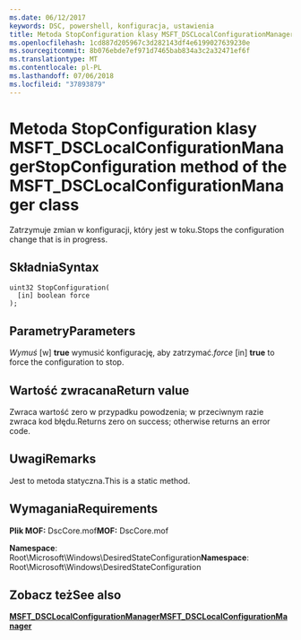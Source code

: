 ```yaml
---
ms.date: 06/12/2017
keywords: DSC, powershell, konfiguracja, ustawienia
title: Metoda StopConfiguration klasy MSFT_DSCLocalConfigurationManager
ms.openlocfilehash: 1cd887d205967c3d282143df4e6199027639230e
ms.sourcegitcommit: 8b076ebde7ef971d7465bab834a3c2a32471ef6f
ms.translationtype: MT
ms.contentlocale: pl-PL
ms.lasthandoff: 07/06/2018
ms.locfileid: "37893879"
---
```

# <a name="stopconfiguration-method-of-the-msftdsclocalconfigurationmanager-class"></a><span data-ttu-id="c068e-103">Metoda StopConfiguration klasy MSFT_DSCLocalConfigurationManager</span><span class="sxs-lookup"><span data-stu-id="c068e-103">StopConfiguration method of the MSFT_DSCLocalConfigurationManager class</span></span>

<span data-ttu-id="c068e-104">Zatrzymuje zmian w konfiguracji, który jest w toku.</span><span class="sxs-lookup"><span data-stu-id="c068e-104">Stops the configuration change that is in progress.</span></span>

## <a name="syntax"></a><span data-ttu-id="c068e-105">Składnia</span><span class="sxs-lookup"><span data-stu-id="c068e-105">Syntax</span></span>

```mof
uint32 StopConfiguration(
  [in] boolean force
);
```

## <a name="parameters"></a><span data-ttu-id="c068e-106">Parametry</span><span class="sxs-lookup"><span data-stu-id="c068e-106">Parameters</span></span>

<span data-ttu-id="c068e-107">*Wymuś* \[w\] **true** wymusić konfigurację, aby zatrzymać.</span><span class="sxs-lookup"><span data-stu-id="c068e-107">*force* \[in\] **true** to force the configuration to stop.</span></span>

## <a name="return-value"></a><span data-ttu-id="c068e-108">Wartość zwracana</span><span class="sxs-lookup"><span data-stu-id="c068e-108">Return value</span></span>

<span data-ttu-id="c068e-109">Zwraca wartość zero w przypadku powodzenia; w przeciwnym razie zwraca kod błędu.</span><span class="sxs-lookup"><span data-stu-id="c068e-109">Returns zero on success; otherwise returns an error code.</span></span>

## <a name="remarks"></a><span data-ttu-id="c068e-110">Uwagi</span><span class="sxs-lookup"><span data-stu-id="c068e-110">Remarks</span></span>

<span data-ttu-id="c068e-111">Jest to metoda statyczna.</span><span class="sxs-lookup"><span data-stu-id="c068e-111">This is a static method.</span></span>

## <a name="requirements"></a><span data-ttu-id="c068e-112">Wymagania</span><span class="sxs-lookup"><span data-stu-id="c068e-112">Requirements</span></span>

<span data-ttu-id="c068e-113">**Plik MOF:** DscCore.mof</span><span class="sxs-lookup"><span data-stu-id="c068e-113">**MOF:** DscCore.mof</span></span>

<span data-ttu-id="c068e-114">**Namespace**: Root\Microsoft\Windows\DesiredStateConfiguration</span><span class="sxs-lookup"><span data-stu-id="c068e-114">**Namespace**: Root\Microsoft\Windows\DesiredStateConfiguration</span></span>

## <a name="see-also"></a><span data-ttu-id="c068e-115">Zobacz też</span><span class="sxs-lookup"><span data-stu-id="c068e-115">See also</span></span>

[<span data-ttu-id="c068e-116">**MSFT_DSCLocalConfigurationManager**</span><span class="sxs-lookup"><span data-stu-id="c068e-116">**MSFT_DSCLocalConfigurationManager**</span></span>](msft-dsclocalconfigurationmanager.md)